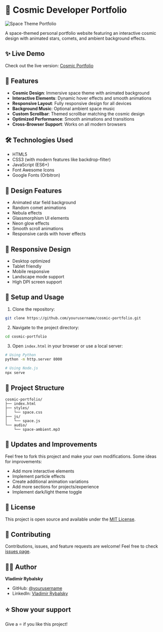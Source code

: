 # 🌌 Cosmic Developer Portfolio

![Space Theme Portfolio](preview.png)

A space-themed personal portfolio website featuring an interactive cosmic design with animated stars, comets, and ambient background effects.

## ✨ Live Demo

Check out the live version: [Cosmic Portfolio](https://cosmic-developer.netlify.app/)

## 🚀 Features

- **Cosmic Design**: Immersive space theme with animated background
- **Interactive Elements**: Dynamic hover effects and smooth animations
- **Responsive Layout**: Fully responsive design for all devices
- **Background Music**: Optional ambient space music
- **Custom Scrollbar**: Themed scrollbar matching the cosmic design
- **Optimized Performance**: Smooth animations and transitions
- **Cross-Browser Support**: Works on all modern browsers

## 🛠️ Technologies Used

- HTML5
- CSS3 (with modern features like backdrop-filter)
- JavaScript (ES6+)
- Font Awesome Icons
- Google Fonts (Orbitron)

## 🎨 Design Features

- Animated star field background
- Random comet animations
- Nebula effects
- Glassmorphism UI elements
- Neon glow effects
- Smooth scroll animations
- Responsive cards with hover effects

## 📱 Responsive Design

- Desktop optimized
- Tablet friendly
- Mobile responsive
- Landscape mode support
- High DPI screen support

## 🔧 Setup and Usage

1. Clone the repository:
```bash
git clone https://github.com/yourusername/cosmic-portfolio.git
```

2. Navigate to the project directory:
```bash
cd cosmic-portfolio
```

3. Open `index.html` in your browser or use a local server:
```bash
# Using Python
python -m http.server 8000

# Using Node.js
npx serve
```

## 📂 Project Structure

```
cosmic-portfolio/
├── index.html
├── styles/
│   └── space.css
├── js/
│   └── space.js
└── audio/
    └── space-ambient.mp3
```

## 🔄 Updates and Improvements

Feel free to fork this project and make your own modifications. Some ideas for improvements:

- Add more interactive elements
- Implement particle effects
- Create additional animation variations
- Add more sections for projects/experience
- Implement dark/light theme toggle

## 📄 License

This project is open source and available under the [MIT License](LICENSE).

## 🤝 Contributing

Contributions, issues, and feature requests are welcome! Feel free to check [issues page](https://github.com/yourusername/cosmic-portfolio/issues).

## 👨‍💻 Author

**Vladimir Rybalsky**
- GitHub: [@yourusername](https://github.com/ALEVOLDON)
- LinkedIn: [Vladimir Rybalsky](https://www.linkedin.com/in/vladimir-rybalsky/)

## ⭐ Show your support

Give a ⭐️ if you like this project! 
